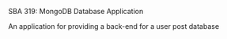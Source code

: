SBA 319: 
MongoDB Database Application

An application for providing a back-end for a user post database
